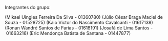 Integrantes do grupo:

(Mikael Uingles Ferreira Da Silva - 01360780)
(Júlio César Braga Maciel de Souza - 01528725)
(Kaio Victor do Nascimento Cavalcanti - 01617138)
(Ronan Wandré Santos de Farias - 01618191)
(Josafá de Lima Santos - 01663216)
(Eric Mendonça Batista de Santana - 01447877)
